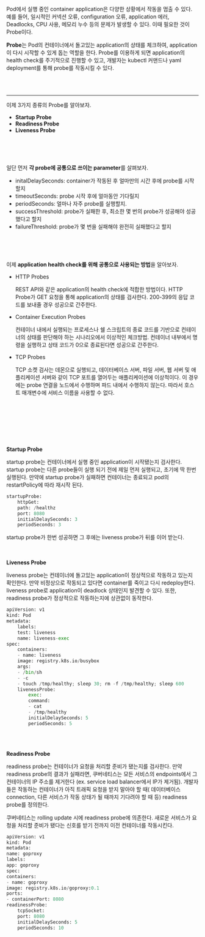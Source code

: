 
Pod에서 실행 중인 container application은 다양한 상황에서 작동을 멈출 수 있다. 예를 들어, 일시적인 커넥션 오류, configuration 오류, application 에러, Deadlocks, CPU 사용, 메모리 누수 등의 문제가 발생할 수 있다. 이때 필요한 것이 Probe이다. 

**Probe**는 Pod의 컨테이너에서 돌고있는 application의 상태를 체크하여, application이 다시 시작할 수 있게 돕는 역할을 한다. Probe를 이용하게 되면 application의 health check를 주기적으로 진행할 수 있고, 개발자는 kubectl 커맨드나 yaml deployment를 통해 probe를 작동시킬 수 있다.

<br/>
<br/>

- - -

이제 3가지 종류의 Probe를 알아보자.  

- **Startup Probe**
- **Readiness Probe**
- **Liveness Probe**
<br/>
<br/>
<br/>

일단 먼저 **각 probe에 공통으로 쓰이는 parameter**를 살펴보자. 

- initalDelaySeconds: container가 작동된 후 얼마만의 시간 후에 probe를 시작할지
- timeoutSeconds: probe 시작 후에 얼마동안 기다릴지
- periodSeconds: 얼마나 자주 probe를 실행할지.
- successThreshold: probe가 실패한 후, 최소한 몇 번의 probe가 성공해야 성공했다고 할지
- failureThreshold: probe가 몇 번을 실패해야 완전히 실패했다고 할지
<br/>
<br/>
<br/>

이제 **application health check를 위해 공통으로 사용되는 방법**을 알아보자. 

- HTTP Probes
    
    REST API와 같은 application의 health check에 적합한 방법이다. HTTP Probe가 GET 요청을 통해 application의 상태를 검사한다. 200-399의 응답 코드를 보내줄 경우 성공으로 간주한다.
    
- Container Execution Probes
    
    컨테이너 내에서 실행되는 프로세스나 쉘 스크립트의 종료 코드를 기반으로 컨테이너의 상태를 판단해야 하는 시나리오에서 이상적인 체크방법. 컨테이너 내부에서 명령을 실행하고 상태 코드가 0으로 종료된다면 성공으로 간주한다.
    
- TCP Probes
    
    TCP 소켓 검사는 데몬으로 실행되고, 데이터베이스 서버, 파일 서버, 웹 서버 및 애플리케이션 서버와 같이 TCP 포트를 열어두는 애플리케이션에 이상적이다. 이 경우에는 probe 연결을 노드에서 수행하며 파드 내에서 수행하지 않는다. 따라서 호스트 매개변수에 서비스 이름을 사용할 수 없다. 

<br/>
<br/>
<br/>
<br/>
<br/>
<br/>

**Startup Probe**

startup probe는 컨테이너에서 실행 중인 application이 시작됐는지 검사한다. startup probe는 다른 probe들이 실행 되기 전에 제일 먼저 실행되고, 초기에 딱 한번 실행된다. 만약에 startup probe가 실패하면 컨테이너는 종료되고 pod의 restartPolicy에 따라 재시작 된다. 

```python
startupProbe:
    httpGet:
    path: /healthz
    port: 8080
    initialDelaySeconds: 3
    periodSeconds: 3
```

startup probe가 한번 성공하면 그 후에는 liveness probe가 뒤를 이어 받는다. 
<br/>
<br/>
<br/>

**Liveness Probe**

liveness probe는 컨테이너에 돌고있는 application이 정상적으로 작동하고 있는지 확인한다. 만약 비정상으로 작동되고 있다면 container를 죽이고 다시 redeploy한다. liveness probe로 application이 deadlock 상태인지 발견할 수 있다. 또한, readiness probe가 정상적으로 작동하는지에 상관없이 동작한다. 

```python
apiVersion: v1
kind: Pod
metadata:
    labels:
    test: liveness
    name: liveness-exec
spec:
    containers:
    - name: liveness
    image: registry.k8s.io/busybox
    args:
    - /bin/sh
    - -c
    - touch /tmp/healthy; sleep 30; rm -f /tmp/healthy; sleep 600
    livenessProbe:
        exec:
        command:
        - cat
        - /tmp/healthy
        initialDelaySeconds: 5
        periodSeconds: 5
```

<br/>
<br/>

**Readiness Probe**

readiness probe는 컨테이너가 요청을 처리할 준비가 됐는지를 검사한다. 만약 readiness probe의 결과가 실패라면, 쿠버네티스는 모든 서비스의 endpoints에서 그 컨테이너의 IP 주소를 제거한다 (ex. service load balancer에서 IP가 제거됨). 개발자들은 작동하는 컨테이너가 아직 트래픽 요청을 받지 말아야 할 때( 데이터베이스 connection, 다른 서비스가 작동 상태가 될 때까지 기다려야 할 때 등) readiness probe를 정의한다. 

쿠버네티스는 rolling update 시에 readiness probe에 의존한다. 새로운 서비스가 요청을 처리할 준비가 됐다는 신호를 받기 전까지 이전 컨테이너를 작동시킨다. 

```python
apiVersion: v1
kind: Pod
metadata:
name: goproxy
labels:
app: goproxy
spec:
containers:
- name: goproxy
image: registry.k8s.io/goproxy:0.1
ports:
- containerPort: 8080
readinessProbe:
    tcpSocket:
    port: 8080
    initialDelaySeconds: 5
    periodSeconds: 10
```